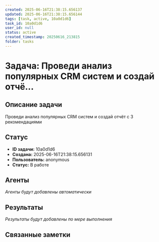 ```yaml
---
created: 2025-06-16T21:38:15.656137
updated: 2025-06-16T21:38:15.656144
tags: [task, active, 10a0d1d6]
task_id: 10a0d1d6
user_id: null
status: active
created_timestamp: 20250616_213815
folder: tasks
---
```


# Задача: Проведи анализ популярных CRM систем и создай отчё...

## Описание задачи

Проведи анализ популярных CRM систем и создай отчёт с 3 рекомендациями

## Статус
- **ID задачи:** 10a0d1d6
- **Создана:** 2025-06-16T21:38:15.656131
- **Пользователь:** anonymous
- **Статус:** В работе

## Агенты
*Агенты будут добавлены автоматически*

## Результаты
*Результаты будут добавлены по мере выполнения*

## Связанные заметки
